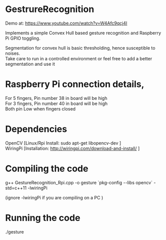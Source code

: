 # GestrureRecognition

Demo at: https://www.youtube.com/watch?v=W4Afc9qcj4I

Implements a simple Convex Hull based gesture recognition and Raspberry Pi GPIO toggling.

Segmentation for convex hull is basic thresholding, hence susceptible to noises. </br>
Take care to run in a controlled environment or feel free to add a better segmentation and use it </br>

# Raspberry Pi connection details,
For 5 fingers, Pin number 38 in board will be high </br>
For 3 fingers, Pin number 40 in board will be high </br>
Both pin Low when fingers closed </br>

# Dependencies
OpenCV     [Linux/Rpi Install: sudo apt-get libopencv-dev ]  </br>
WiringPi   [Installation: http://wiringpi.com/download-and-install/ ]

# Compiling the code
g++ GestureRecognition_Rpi.cpp -o gesture \`pkg-config --libs opencv\` -std=c++11 -lwiringPi

(ignore -lwiringPi if you are compiling on a PC )

# Running the code
./gesture
